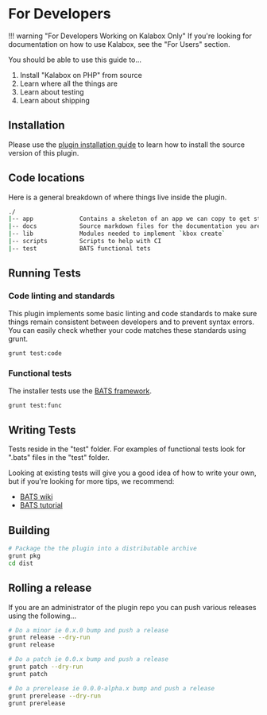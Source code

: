 For Developers
==============

!!! warning "For Developers Working on Kalabox Only"
    If you're looking for documentation on how to use Kalabox, see the "For Users" section.

You should be able to use this guide to...

1. Install "Kalabox on PHP" from source
2. Learn where all the things are
3. Learn about testing
4. Learn about shipping

Installation
------------

Please use the [plugin installation guide](http://docs.kalabox.io/en/stable/developers/plugins/#installation) to learn how to install the source version of this plugin.

Code locations
--------------

Here is a general breakdown of where things live inside the plugin.

```bash
./
|-- app             Contains a skeleton of an app we can copy to get started
|-- docs            Source markdown files for the documentation you are reading
|-- lib             Modules needed to implement `kbox create`
|-- scripts         Scripts to help with CI
|-- test            BATS functional tets
```

Running Tests
-------------

### Code linting and standards

This plugin implements some basic linting and code standards to make sure things remain consistent between developers and to prevent syntax errors. You can easily check whether your code matches these standards using grunt.

```bash
grunt test:code
```

### Functional tests

The installer tests use the [BATS framework](https://github.com/sstephenson/bats).

```bash
grunt test:func
```

Writing Tests
-------------

Tests reside in the "test" folder. For examples of functional tests look for ".bats" files in the "test" folder.

Looking at existing tests will give you a good idea of how to write your own, but if you're looking for more tips, we recommend:

* [BATS wiki](https://github.com/sstephenson/bats)
* [BATS tutorial](https://blog.engineyard.com/2014/bats-test-command-line-tools)

Building
--------

```bash
# Package the the plugin into a distributable archive
grunt pkg
cd dist
```

Rolling a release
-----------------

If you are an administrator of the plugin repo you can push various releases using the following...

```bash
# Do a minor ie 0.x.0 bump and push a release
grunt release --dry-run
grunt release

# Do a patch ie 0.0.x bump and push a release
grunt patch --dry-run
grunt patch

# Do a prerelease ie 0.0.0-alpha.x bump and push a release
grunt prerelease --dry-run
grunt prerelease
```

